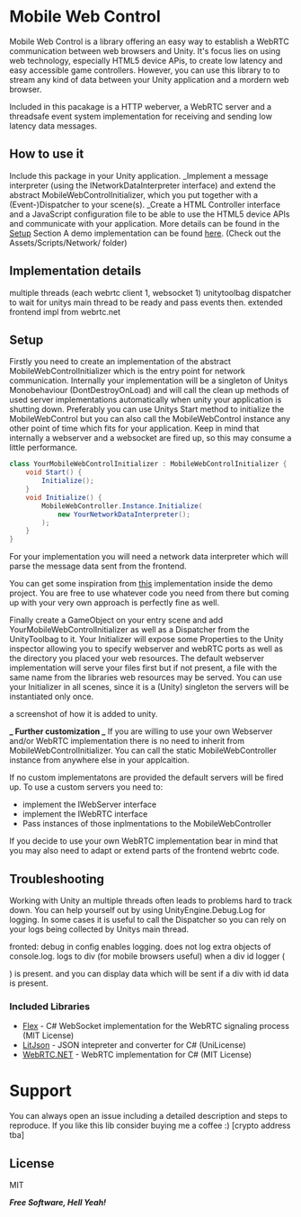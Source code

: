 # Mobile Web Control

Mobile Web Control is a library offering an easy way to establish a WebRTC communication between web browsers and Unity.
It's focus lies on using web technology, especially HTML5 device APis, to create low latency and easy accessible game controllers.
However, you can use this library to to stream any kind of data between your Unity application and a mordern web browser.

Included in this pacakage is a HTTP weberver, a WebRTC server and a threadsafe event system implementation for receiving and sending low latency data messages.

## How to use it

Include this package in your Unity application.
\_Implement a message interpreter (using the INetworkDataInterpreter interface) and extend the abstract MobileWebControlInitializer, which you put together with a (Event-)Dispatcher to your scene(s).
\_Create a HTML Controller interface and a JavaScript configuration file to be able to use the HTML5 device APIs and communicate with your application.
More details can be found in the [Setup](#Setup) Section
A demo implementation can be found [here](https://bitbucket.org/kaufi07/mobile-web-control/src/master/). (Check out the Assets/Scripts/Network/ folder)

## Implementation details

multiple threads (each webrtc client 1, websocket 1)
unitytoolbag dispatcher to wait for unitys main thread to be ready and pass events then.
extended frontend impl from webrtc.net

## Setup

Firstly you need to create an implementation of the abstract MobileWebControlInitializer which is the entry point for network communication.
Internally your implementation will be a singleton of Unitys Monobehaviour (DontDestroyOnLoad) and will call the clean up methods of used server implementations automatically when unity your application is shutting down.
Preferably you can use Unitys Start method to initialize the MobileWebControl but you can also call the MobileWebControl instance any other point of time which fits for your application.
Keep in mind that internally a webserver and a websocket are fired up, so this may consume a little performance.

```c#
class YourMobileWebControlInitializer : MobileWebControlInitializer {
    void Start() {
        Initialize();
    }
    void Initialize() {
        MobileWebController.Instance.Initialize(
            new YourNetworkDataInterpreter();
        );
    }
}
```

For your implementation you will need a network data interpreter which will parse the message data sent from the frontend.

You can get some inspiration from [this](https://bitbucket.org/kaufi07/mobile-web-control/src/master/Assets/Scripts/Network/MyNetworkDataInterpreter.cs) implementation inside the demo project.
You are free to use whatever code you need from there but coming up with your very own approach is perfectly fine as well.

Finally create a GameObject on your entry scene and add YourMobileWebControlInitializer as well as a Dispatcher from the UnityToolbag to it.
Your Initializer will expose some Properties to the Unity inspector allowing you to specify webserver and webRTC ports as well as the directory you placed your web resources.
The default webserver implementation will serve your files first but if not present, a file with the same name from the libraries web resources may be served.
You can use your Initializer in all scenes, since it is a (Unity) singleton the servers will be instantiated only once.

a screenshot of how it is added to unity.

**_ Further customization _**
If you are willing to use your own Webserver and/or WebRTC implementation there is no need to inherit from MobileWebControlInitializer. You can call the static MobileWebController instance from anywhere else in your applcaition.

If no custom implementatons are provided the default servers will be fired up.
To use a custom servers you need to:

- implement the IWebServer interface
- implement the IWebRTC interface
- Pass instances of those inplmentations to the MobileWebController

If you decide to use your own WebRTC implementation bear in mind that you may also need to adapt or extend parts of the frontend webrtc code.

## Troubleshooting

Working with Unity an multiple threads often leads to problems hard to track down.
You can help yourself out by using UnityEngine.Debug.Log for logging. In some cases it is useful to call the Dispatcher so you can rely on your logs being collected by Unitys main thread.

fronted: debug in config enables logging. does not log extra objects of console.log. logs to div (for mobile browsers useful) when a div id logger (<div id="logger"></div>) is present.
and you can display data which will be sent if a div with id data is present.

### Included Libraries

- [Flex](https://github.com/statianzo/Fleck) - C# WebSocket implementation for the WebRTC signaling process (MIT License)
- [LitJson](https://github.com/LitJSON/litjson) - JSON intepreter and converter for C# (UniLicense)
- [WebRTC.NET](https://github.com/radioman/WebRtc.NET) - WebRTC implementation for C# (MIT License)

# Support

You can always open an issue including a detailed description and steps to reproduce.
If you like this lib consider buying me a coffee :)
[crypto address tba]

## License

MIT

**_Free Software, Hell Yeah!_**
